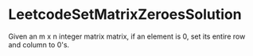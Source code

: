 # LeetcodeSetMatrixZeroesSolution
Given an m x n integer matrix matrix, if an element is 0, set its entire row and column to 0's.
